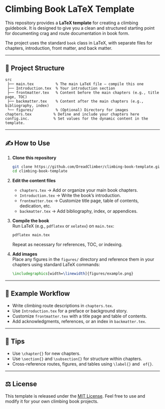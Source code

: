 # Climbing Book LaTeX Template  

This repository provides a **LaTeX template** for creating a climbing guidebook. It is designed to give you a clean and structured starting point for documenting crag and route documentation in book form.  

The project uses the standard `book` class in LaTeX, with separate files for chapters, introduction, front matter, and back matter.  

---

## 📂 Project Structure  

```
src
 ├── main.tex          % The main LaTeX file – compile this one
 ├── Introduction.tex  % Your introduction section
 ├── frontmatter.tex   % Content before the main chapters (e.g., title page, TOC)
 ├── backmatter.tex    % Content after the main chapters (e.g., bibliography, index)
 └── figures/          % (Optional) Directory for images
chapters.tex          % Define and include your chapters here
config.inc.           % Set values for the dynamic content in the template.
```

---

## ✍️ How to Use  

1. **Clone this repository**  
   ```bash
   git clone https://github.com/DreadClimber/climbing-book-template.git
   cd climbing-book-template
   ```

2. **Edit the content files**  
   - `chapters.tex` → Add or organize your main book chapters.  
   - `Introduction.tex` → Write the book’s introduction.  
   - `frontmatter.tex` → Customize title page, table of contents, dedication, etc.  
   - `backmatter.tex` → Add bibliography, index, or appendices.  

3. **Compile the book**  
   Run LaTeX (e.g., `pdflatex` or `xelatex`) on `main.tex`:  
   ```bash
   pdflatex main.tex
   ```
   Repeat as necessary for references, TOC, or indexing.  

4. **Add images**  
   Place any figures in the `figures/` directory and reference them in your chapters using standard LaTeX commands:  
   ```latex
   \includegraphics[width=\linewidth]{figures/example.png}
   ```

---

## 📖 Example Workflow  

- Write climbing route descriptions in `chapters.tex`.  
- Use `Introduction.tex` for a preface or background story.  
- Customize `frontmatter.tex` with a title page and table of contents.  
- Add acknowledgments, references, or an index in `backmatter.tex`.  

---

## 🧗 Tips  

- Use `\chapter{}` for new chapters.  
- Use `\section{}` and `\subsection{}` for structure within chapters.  
- Cross-reference routes, figures, and tables using `\label{}` and `
ef{}`.  

---

## ⚖️ License  

This template is released under the [MIT License](LICENSE). Feel free to use and modify it for your own climbing book projects.  
